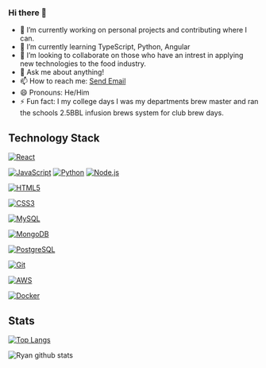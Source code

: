 ### Hi there 👋


- 🔭 I’m currently working on personal projects and contributing where I can.
- 🌱 I’m currently learning TypeScript, Python, Angular
- 👯 I’m looking to collaborate on those who have an intrest in applying new technologies to the food industry.
- 💬 Ask me about anything!
- 📫 How to reach me: <a href = "mailto: ryandecoster@gmail.com">Send Email</a>
- 😄 Pronouns: He/Him
- ⚡ Fun fact: I my college days I was my departments brew master and ran the schools 2.5BBL infusion brews system for club brew days.

## Technology Stack

[![React](https://img.shields.io/badge/-React-61DAFB?style=flat-square&logo=react&logoColor=ffffff)](https://www.reactjs.org/)

[![JavaScript](https://img.shields.io/badge/-JavaScript-%23F7DF1C?style=flat-square&logo=javascript&logoColor=000000&labelColor=%23F7DF1C&color=%23FFCE5A)](https://www.javascript.com/) [![Python](https://img.shields.io/badge/-Python-3776AB?style=flat-square&logo=python&logoColor=ffffff)](https://www.python.org/) [![Node.js](https://img.shields.io/badge/-Node.js-339933?style=flat-square&logo=Node.js&logoColor=ffffff)](https://www.nodejs.org/)

[![HTML5](https://img.shields.io/badge/-HTML5-E34F26?style=flat-square&logo=HTML5&logoColor=ffffff)]()

[![CSS3](https://img.shields.io/badge/-CSS3-1572B6?style=flat-square&logo=CSS3&logoColor=ffffff)]()

[![MySQL](https://img.shields.io/badge/-MySQL-4479A1?style=flat-square&logo=MySQL&logoColor=ffffff)](https://www.mysql.com/)

[![MongoDB](https://img.shields.io/badge/-MongoDB-47A248?style=flat-square&logo=MongoDB&logoColor=ffffff)](https://www.mongodb.com/)

[![PostgreSQL](https://img.shields.io/badge/-PostgreSQL-336791?style=flat-square&logo=PostgreSQL&logoColor=ffffff)](https://www.https://www.postgresql.org/)

[![Git](https://img.shields.io/badge/-Git-%23F05032?style=flat-square&logo=git&logoColor=%23ffffff)](https://git-scm.com/)

[![AWS](https://img.shields.io/badge/-amazonaws-232F3E?style=flat-square&logo=amazon-aws&logoColor=ffffff)](https://www.https://aws.amazon.com/)

[![Docker](https://img.shields.io/badge/-Docker-2496ED?style=flat-square&logo=docker&logoColor=ffffff)](https://www.docker.com/)



## Stats

[![Top Langs](https://github-readme-stats.vercel.app/api/top-langs/?username=Rdecoster)](https://github.com/anuraghazra/github-readme-stats)

![Ryan github stats](https://github-readme-stats.vercel.app/api?username=Rdecoster&count_private=true)

